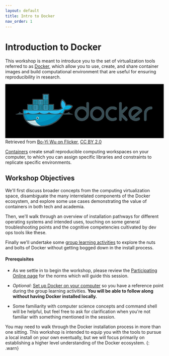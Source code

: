 ```yaml
---
layout: default
title: Intro to Docker
nav_order: 1
---
```


# Introduction to Docker

This workshop is meant to introduce you to the set of virtualization tools referred to as [Docker](https://www.docker.com/), which allow you to use, create, and share container images and build computational environment that are useful for ensuring reproducibility in research.

![Docker dark background icon](content\figures\docker_boyi_wu.jpg)
Retrieved from [Bo-Yi Wu on Flicker](https://www.flickr.com/photos/appleboy/25660808075), [CC BY 2.0](https://creativecommons.org/licenses/by/2.0/)

[Containers](https://www.cio.com/article/2924995/what-are-containers-and-why-do-you-need-them.html) create small reproducible computing workspaces on your computer, to which you can assign specific libraries and constraints to replicate specific environments.

## Workshop Objectives

We'll first discuss broader concepts from the computing virtualization space, disambiguate the many interrelated components of the Docker ecosystem, and explore some use cases demonstrating the value of containers in both tech and academia. 

Then,  we'll walk through an overview of installation pathways for different operating systems and intended uses, touching on some general troubleshooting points and the cognitive competencies cultivated by dev ops tools like these. 

Finally we'll undertake some [group learning activities](/content/activity.md) to explore the nuts and bolts of Docker without getting bogged down in the install process.

#### Prerequisites

- As we settle in to begin the workshop, please review the [Participating Online page](/content/participating-online.md) for the norms which will guide this session.

- *Optional*: [Set up Docker on your computer](/content/install.md) so you have a reference point during the group learning activities. **You will be able to follow along without having Docker installed locally.**
- Some familiarity with computer science concepts and command shell will be helpful, but feel free to ask for clarification when you're not familiar with something mentioned in the session.

You may need to walk through the Docker installation process in more than one sitting. This workshop is intended to equip you with the tools to pursue a local install on your own eventually, but we will focus primarily on establishing a higher level understanding of the Docker ecosystem.
{: .warn}
